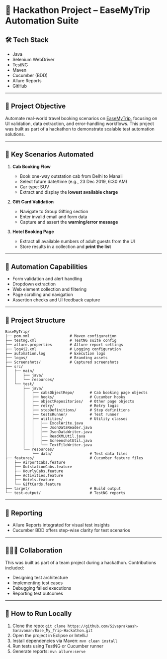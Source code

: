 # 📘 Hackathon Project – EaseMyTrip Automation Suite

## 🛠️ Tech Stack
- Java  
- Selenium WebDriver  
- TestNG  
- Maven  
- Cucumber (BDD)  
- Allure Reports  
- GitHub  

---

## 🎯 Project Objective

Automate real-world travel booking scenarios on [EaseMyTrip](https://www.easemytrip.com), focusing on UI validation, data extraction, and error-handling workflows. This project was built as part of a hackathon to demonstrate scalable test automation solutions.

---

## 🚗 Key Scenarios Automated

1. **Cab Booking Flow**
   - Book one-way outstation cab from Delhi to Manali  
   - Select future date/time (e.g., 23 Dec 2019, 6:30 AM)  
   - Car type: SUV  
   - Extract and display the **lowest available charge**

2. **Gift Card Validation**
   - Navigate to Group Gifting section  
   - Enter invalid email and form data  
   - Capture and assert the **warning/error message**

3. **Hotel Booking Page**
   - Extract all available numbers of adult guests from the UI  
   - Store results in a collection and **print the list**

---

## 🧪 Automation Capabilities

- Form validation and alert handling  
- Dropdown extraction  
- Web element collection and filtering  
- Page scrolling and navigation  
- Assertion checks and UI feedback capture  

---

## 📁 Project Structure

```plaintext
EaseMyTrip/
├── pom.xml                  # Maven configuration
├── testng.xml               # TestNG suite config
├── allure.properties        # Allure report settings
├── log4j2.xml               # Logging configuration
├── automation.log           # Execution logs
├── logos/                   # Branding assets
├── Screenshots/             # Captured screenshots
├── src/
│   ├── main/
│   │   ├── java/
│   │   └── resources/
│   └── test/
│       ├── java/
│       │   ├── cabsObjectRepo/       # Cab booking page objects
│       │   ├── hooks/                # Cucumber hooks
│       │   ├── objectRepositories/   # Other page objects
│       │   ├── retry/                # Retry logic
│       │   ├── stepDefinitions/      # Step definitions
│       │   ├── testsRunner/          # Test runner
│       │   ├── utilities/            # Utility classes
│       │   │   ├── ExcelWrite.java
│       │   │   ├── JsonDataReader.java
│       │   │   ├── JsonDataWriter.java
│       │   │   ├── ReadXMLUtil.java
│       │   │   ├── ScreenshotUtil.java
│       │   │   └── TextFileWriter.java
│       └── resources/
│           └── data/                 # Test data files
├── features/                         # Cucumber feature files
│   ├── AirportCabs.feature
│   ├── OutstationCabs.feature
│   ├── HourlyCabs.feature
│   ├── Activities.feature
│   ├── Hotels.feature
│   └── GiftCards.feature
├── target/                           # Build output
└── test-output/                      # TestNG reports
```

---

## 📸 Reporting

- Allure Reports integrated for visual test insights  
- Cucumber BDD offers step-wise clarity for test scenarios  

---

## 🧑‍🤝‍🧑 Collaboration

This was built as part of a team project during a hackathon. Contributions included:
- Designing test architecture  
- Implementing test cases  
- Debugging failed executions  
- Reporting test outcomes  

---

## 🚀 How to Run Locally

1. Clone the repo: `git clone https://github.com/Sivaprakaash-Saravanan/Ease_My_Trip-Hackathon.git`  
2. Open the project in Eclipse or IntelliJ  
3. Install dependencies via Maven: `mvn clean install`  
4. Run tests using TestNG or Cucumber runner  
5. Generate reports: `mvn allure:serve`  
